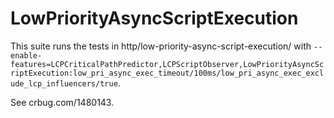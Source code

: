 # LowPriorityAsyncScriptExecution
This suite runs the tests in http/low-priority-async-script-execution/ with
`--enable-features=LCPCriticalPathPredictor,LCPScriptObserver,LowPriorityAsyncScriptExecution:low_pri_async_exec_timeout/100ms/low_pri_async_exec_exclude_lcp_influencers/true`.

See crbug.com/1480143.
